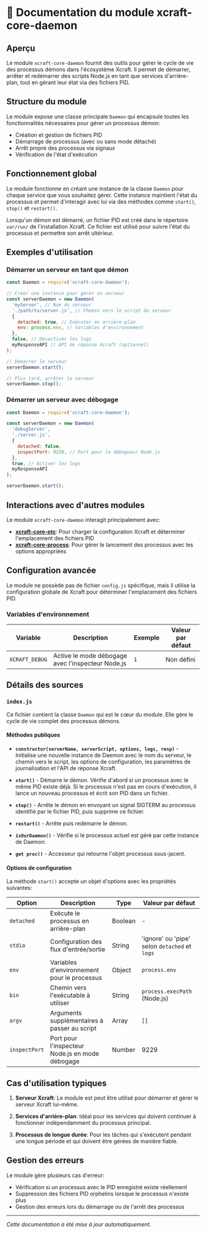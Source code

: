 # 📘 Documentation du module xcraft-core-daemon

## Aperçu

Le module `xcraft-core-daemon` fournit des outils pour gérer le cycle de vie des processus démons dans l'écosystème Xcraft. Il permet de démarrer, arrêter et redémarrer des scripts Node.js en tant que services d'arrière-plan, tout en gérant leur état via des fichiers PID.

## Structure du module

Le module expose une classe principale `Daemon` qui encapsule toutes les fonctionnalités nécessaires pour gérer un processus démon:

- Création et gestion de fichiers PID
- Démarrage de processus (avec ou sans mode détaché)
- Arrêt propre des processus via signaux
- Vérification de l'état d'exécution

## Fonctionnement global

Le module fonctionne en créant une instance de la classe `Daemon` pour chaque service que vous souhaitez gérer. Cette instance maintient l'état du processus et permet d'interagir avec lui via des méthodes comme `start()`, `stop()` et `restart()`.

Lorsqu'un démon est démarré, un fichier PID est créé dans le répertoire `var/run/` de l'installation Xcraft. Ce fichier est utilisé pour suivre l'état du processus et permettre son arrêt ultérieur.

## Exemples d'utilisation

### Démarrer un serveur en tant que démon

```javascript
const Daemon = require('xcraft-core-daemon');

// Créer une instance pour gérer un serveur
const serverDaemon = new Daemon(
  'myServer', // Nom du serveur
  './path/to/server.js', // Chemin vers le script du serveur
  {
    detached: true, // Exécuter en arrière-plan
    env: process.env, // Variables d'environnement
  },
  false, // Désactiver les logs
  myResponseAPI // API de réponse Xcraft (optionnel)
);

// Démarrer le serveur
serverDaemon.start();

// Plus tard, arrêter le serveur
serverDaemon.stop();
```

### Démarrer un serveur avec débogage

```javascript
const Daemon = require('xcraft-core-daemon');

const serverDaemon = new Daemon(
  'debugServer',
  './server.js',
  {
    detached: false,
    inspectPort: 9230, // Port pour le débogueur Node.js
  },
  true, // Activer les logs
  myResponseAPI
);

serverDaemon.start();
```

## Interactions avec d'autres modules

Le module `xcraft-core-daemon` interagit principalement avec:

- **[xcraft-core-etc]**: Pour charger la configuration Xcraft et déterminer l'emplacement des fichiers PID
- **[xcraft-core-process]**: Pour gérer le lancement des processus avec les options appropriées

## Configuration avancée

Le module ne possède pas de fichier `config.js` spécifique, mais il utilise la configuration globale de Xcraft pour déterminer l'emplacement des fichiers PID.

### Variables d'environnement

| Variable       | Description                                       | Exemple | Valeur par défaut |
| -------------- | ------------------------------------------------- | ------- | ----------------- |
| `XCRAFT_DEBUG` | Active le mode débogage avec l'inspecteur Node.js | `1`     | Non défini        |

## Détails des sources

### `index.js`

Ce fichier contient la classe `Daemon` qui est le cœur du module. Elle gère le cycle de vie complet des processus démons.

#### Méthodes publiques

- **`constructor(serverName, serverScript, options, logs, resp)`** - Initialise une nouvelle instance de Daemon avec le nom du serveur, le chemin vers le script, les options de configuration, les paramètres de journalisation et l'API de réponse Xcraft.

- **`start()`** - Démarre le démon. Vérifie d'abord si un processus avec le même PID existe déjà. Si le processus n'est pas en cours d'exécution, il lance un nouveau processus et écrit son PID dans un fichier.

- **`stop()`** - Arrête le démon en envoyant un signal SIGTERM au processus identifié par le fichier PID, puis supprime ce fichier.

- **`restart()`** - Arrête puis redémarre le démon.

- **`isOurDaemon()`** - Vérifie si le processus actuel est géré par cette instance de Daemon.

- **`get proc()`** - Accesseur qui retourne l'objet processus sous-jacent.

#### Options de configuration

La méthode `start()` accepte un objet d'options avec les propriétés suivantes:

| Option        | Description                                     | Type    | Valeur par défaut                             |
| ------------- | ----------------------------------------------- | ------- | --------------------------------------------- |
| `detached`    | Exécute le processus en arrière-plan            | Boolean | -                                             |
| `stdio`       | Configuration des flux d'entrée/sortie          | String  | 'ignore' ou 'pipe' selon `detached` et `logs` |
| `env`         | Variables d'environnement pour le processus     | Object  | `process.env`                                 |
| `bin`         | Chemin vers l'exécutable à utiliser             | String  | `process.execPath` (Node.js)                  |
| `argv`        | Arguments supplémentaires à passer au script    | Array   | `[]`                                          |
| `inspectPort` | Port pour l'inspecteur Node.js en mode débogage | Number  | 9229                                          |

## Cas d'utilisation typiques

1. **Serveur Xcraft**: Le module est peut être utilisé pour démarrer et gérer le serveur Xcraft lui-même.

2. **Services d'arrière-plan**: Idéal pour les services qui doivent continuer à fonctionner indépendamment du processus principal.

3. **Processus de longue durée**: Pour les tâches qui s'exécutent pendant une longue période et qui doivent être gérées de manière fiable.

## Gestion des erreurs

Le module gère plusieurs cas d'erreur:

- Vérification si un processus avec le PID enregistré existe réellement
- Suppression des fichiers PID orphelins lorsque le processus n'existe plus
- Gestion des erreurs lors du démarrage ou de l'arrêt des processus

---

_Cette documentation a été mise à jour automatiquement._

[xcraft-core-etc]: https://github.com/Xcraft-Inc/xcraft-core-etc
[xcraft-core-process]: https://github.com/Xcraft-Inc/xcraft-core-process